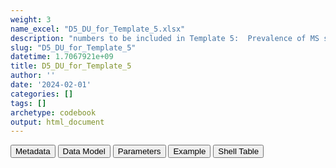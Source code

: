 ```yaml
---
weight: 3
name_excel: "D5_DU_for_Template_5.xlsx"
description: "numbers to be included in Template 5:  Prevalence of MS stratified by age at LMP and calendar period per 1,000 pregnancies"
slug: "D5_DU_for_Template_5"
datetime: 1.7067921e+09
title: D5_DU_for_Template_5
author: ''
date: '2024-02-01'
categories: []
tags: []
archetype: codebook
output: html_document
---
```


<script src="/rmarkdown-libs/core-js/shim.min.js"></script>
<script src="/rmarkdown-libs/react/react.min.js"></script>
<script src="/rmarkdown-libs/react/react-dom.min.js"></script>
<script src="/rmarkdown-libs/reactwidget/react-tools.js"></script>
<script src="/rmarkdown-libs/htmlwidgets/htmlwidgets.js"></script>
<link href="/rmarkdown-libs/reactable/reactable.css" rel="stylesheet" />
<script src="/rmarkdown-libs/reactable-binding/reactable.js"></script>
<div class="tab">
<button class="tablinks" onclick="openCity(event, &#39;Metadata&#39;)" id="defaultOpen">Metadata</button>
<button class="tablinks" onclick="openCity(event, &#39;Data Model&#39;)">Data Model</button>
<button class="tablinks" onclick="openCity(event, &#39;Parameters&#39;)">Parameters</button>
<button class="tablinks" onclick="openCity(event, &#39;Example&#39;)">Example</button>
<button class="tablinks" onclick="openCity(event, &#39;Shell Table&#39;)">Shell Table</button>
</div>
<div class="tabcontent"></div>
<div id="Shell Table" class="tabcontent">
<div id="htmlwidget-1" class="reactable html-widget " style="width:auto;height:600px;"></div>
<script type="application/json" data-for="htmlwidget-1">{"x":{"tag":{"name":"Reactable","attribs":{"data":{"Calendar period in study":["2005-2009","2005-2009","2005-2009","2005-2009","2005-2009","2005-2009","2005-2009","2005-2009","2010-2014","2010-2014","2010-2014","2010-2014","2010-2014","2010-2014","2010-2014","2010-2014","2015-2019","2015-2019","2015-2019","2015-2019"],"Age at LMP":["15-19","20-24","25-29","30-34","35-39","40-44","45-49","All","15-19","20-24","25-29","30-34","35-39","40-44","45-49","All","15-19","20-24","25-29","30-34"],"Number of pregnancies from women with MS":["n1_2005-2009_15-19",null,null,null,null,null,null,null,null,null,null,null,null,null,null,null,null,null,null,null],"Number of pregnancies in study population":["n2_2005-2009_15-19",null,null,null,null,null,null,null,null,null,null,null,null,null,null,null,null,null,null,null],"Prevalence per 1,000  pregnancies":["n3_2005-2009_15-19",null,null,null,null,null,null,null,null,null,null,null,null,null,null,null,null,null,null,null],"95% Confidence Interval1":["(n4_2005-2009_15-19 - n5_2005-2009_15-19)",null,null,null,null,null,null,null,null,null,null,null,null,null,null,null,null,null,null,null]},"columns":[{"id":"Calendar period in study","name":"Calendar period in study","type":"character"},{"id":"Age at LMP","name":"Age at LMP","type":"character"},{"id":"Number of pregnancies from women with MS","name":"Number of pregnancies from women with MS","type":"character"},{"id":"Number of pregnancies in study population","name":"Number of pregnancies in study population","type":"character"},{"id":"Prevalence per 1,000  pregnancies","name":"Prevalence per 1,000  pregnancies","type":"character"},{"id":"95% Confidence Interval1","name":"95% Confidence Interval1","type":"character"}],"sortable":false,"searchable":true,"pagination":false,"highlight":true,"bordered":true,"striped":true,"style":{"maxWidth":1800},"height":"600px","dataKey":"7093f654cff5257d834a2d7d11194dd3"},"children":[]},"class":"reactR_markup"},"evals":[],"jsHooks":[]}</script>
</div>
